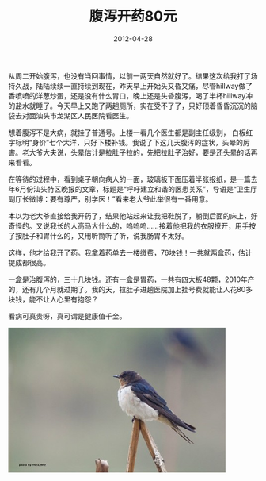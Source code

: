 ﻿---
title: "腹泻开药80元"
date: 2012-04-28
categories: 
  - "health"
tags: 
  - "医院"
---

从周二开始腹泻，也没有当回事情，以前一两天自然就好了。结果这次给我打了场持久战，陆陆续续一直持续到现在，昨天早上开始头又昏又痛，尽管hillway做了香喷喷的洋葱炒蛋，还是没有什么胃口，晚上还是头昏腹泻，喝了半杯hillway冲的盐水就睡了。今天早上又跑了两趟厕所，实在受不了了，只好顶着昏昏沉沉的脑袋去对面汕头市龙湖区人民医院看医生。

想着腹泻不是大病，就挂了普通号。上楼一看几个医生都是副主任级别， 白板红字标明“身价”七个大洋，只好下楼补钱。我说了下这几天腹泻的症状，头晕的厉害。老大爷大夫说，头晕估计是拉肚子拉的，先把拉肚子治好，要是还头晕的话再来看看。

在等待的过程中，看到桌子朝向病人的一面，玻璃板下面压着半张报纸，是一篇去年6月份汕头特区晚报的文章，标题是“呼吁建立和谐的医患关系”，导语是“卫生厅副厅长微博：要有尊严，别学医！”看来老大爷此举很有一番用意。

本以为老大爷直接给我开药了，结果他站起来让我把鞋脱了，躺倒后面的床上，好奇怪的。又说我长的人高马大什么的，呜呜呜……接着他把我的衣服撩开，用手按了按肚子和胃什么的，又用听筒听了听，说我肠胃不太好。

这样，他才给我开了药。我拿着药单去一楼缴费，76块钱！一共就两盒药，估计提成都很高。

一盒是治腹泻的，三十几块钱。还有一盒是胃药，一共有四大板48颗，2010年产的，还有几个月就过期了。我的天，拉肚子进趟医院加上挂号费就能让人花80多块钱，能不让人心里有抱怨？

看病可真贵呀，真可谓是健康值千金。

![鸟](/images/6859183284_d09a98890c_z.jpg)

